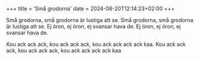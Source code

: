 +++
title = 'Små grodorna'
date = 2024-06-20T12:14:23+02:00
+++

Små grodorna, små grodorna är lustiga att se.
Små grodorna, små grodorna är lustiga att se.
Ej öron, ej öron, ej svansar hava de.
Ej öron, ej öron, ej svansar hava de.

Kou ack ack ack, kou ack ack ack, 
kou ack ack ack ack kaa.
Kou ack ack ack, kou ack ack ack, 
kou ack ack ack ack kaa